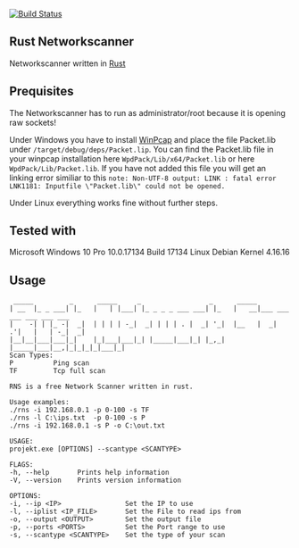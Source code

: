 [![Build Status](https://travis-ci.org/AvasDream/rust-network-scanner.svg?branch=master)](https://travis-ci.org/AvasDream/rust-network-scanner)

##  Rust Networkscanner

Networkscanner written in [Rust](https://medium.com/mozilla-tech/why-rust-is-the-most-loved-language-by-developers-666add782563)

## Prequisites

The Networkscanner has to run as administrator/root because it is opening raw sockets!

Under Windows you have to install [WinPcap](https://www.winpcap.org/) and place the file Packet.lib under `/target/debug/deps/Packet.lip`.
You can find the Packet.lib file in your winpcap installation here `WpdPack/Lib/x64/Packet.lib` or  here `WpdPack/Lib/Packet.lib`.
If you have not added this file you will get an linking error similiar to this
`note: Non-UTF-8 output: LINK : fatal error LNK1181: Inputfile \"Packet.lib\" could not be opened.`

Under Linux everything works fine without further steps.

## Tested with

Microsoft Windows 10 Pro 10.0.17134 Build 17134
Linux Debian Kernel 4.16.16

## Usage
```
 _____         _      _____     _                 _      _____
| __  |_ _ ___| |_   |   | |___| |_ _ _ _ ___ ___| |_   |   __|___ ___ ___ ___ ___ ___
|    -| | |_ -|  _|  | | | | -_|  _| | | | . |  _| '_|  |__   |  _| .'|   |   | -_|  _|
|__|__|___|___|_|    |_|___|___|_| |_____|___|_| |_,_|  |_____|___|__,|_|_|_|_|___|_|
Scan Types:
P          Ping scan
TF         Tcp full scan

RNS is a free Network Scanner written in rust.

Usage examples:
./rns -i 192.168.0.1 -p 0-100 -s TF
./rns -l C:\ips.txt  -p 0-100 -s P
./rns -i 192.168.0.1 -s P -o C:\out.txt

USAGE:
projekt.exe [OPTIONS] --scantype <SCANTYPE>

FLAGS:
-h, --help       Prints help information
-V, --version    Prints version information

OPTIONS:
-i, --ip <IP>                Set the IP to use
-l, --iplist <IP_FILE>       Set the File to read ips from
-o, --output <OUTPUT>        Set the output file
-p, --ports <PORTS>          Set the Port range to use
-s, --scantype <SCANTYPE>    Set the type of your scan
```